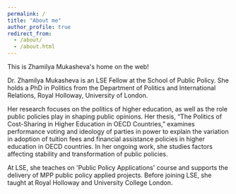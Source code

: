 ```yaml
---
permalink: /
title: "About me"
author_profile: true
redirect_from: 
  - /about/
  - /about.html
---
```


This is Zhamilya Mukasheva's home on the web!

Dr. Zhamilya Mukasheva is an LSE Fellow at the School of Public Policy. She holds a PhD in Politics from the Department of Politics and International Relations, Royal Holloway, University of London.

Her research focuses on the politics of higher education, as well as the role public policies play in shaping public opinions. Her thesis, “The Politics of Cost-Sharing in Higher Education in OECD Countries,” examines performance voting and ideology of parties in power to explain the variation in adoption of tuition fees and financial assistance policies in higher education in OECD countries. In her ongoing work, she studies factors affecting stability and transformation of public policies.

 At LSE, she teaches on 'Public Policy Applications' course and supports the delivery of MPP public policy applied projects.  Before joining LSE, she taught at Royal Holloway and University College London.
